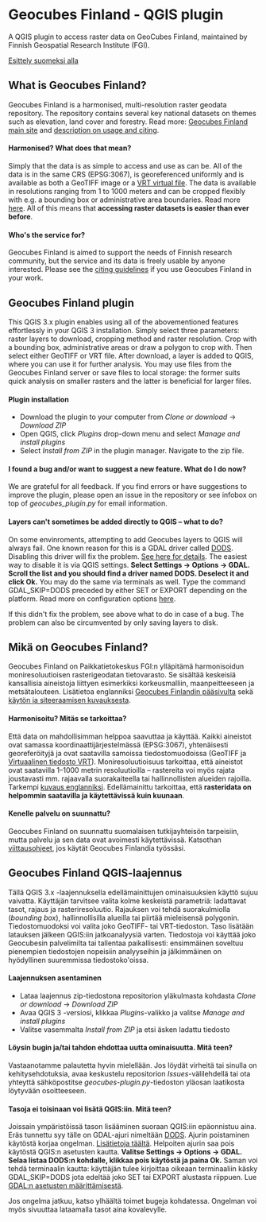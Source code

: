# Geocubes Finland - QGIS plugin
A QGIS plugin to access raster data on GeoCubes Finland, maintained by Finnish Geospatial Research Institute (FGI).

[Esittely suomeksi alla](https://github.com/tleppamaki/Geocubes-Finland-QGIS-plugin#mik%C3%A4-on-geocubes-finland)

## What is Geocubes Finland?
Geocubes Finland is a harmonised, multi-resolution raster geodata repository. The repository contains several key national datasets on themes such as elevation, land cover and forestry. Read more: [Geocubes Finland main site](http://86.50.168.160/geocubes) and [description on usage and citing](https://github.com/geoportti/GeoCubes).
#### Harmonised? What does that mean?
Simply that the data is as simple to access and use as can be. All of the data is in the same CRS (EPSG:3067), is georeferenced uniformly and is available as both a GeoTIFF image or a [VRT virtual file](https://gdal.org/drivers/raster/vrt.html). The data is available in resolutions ranging from 1 to 1000 meters and can be cropped flexibly with e.g. a bounding box or administrative area boundaries. Read more [here](http://86.50.168.160/geocubes/description/).
All of this means that **accessing raster datasets is easier than ever before**.
#### Who's the service for?
Geocubes Finland is aimed to support the needs of Finnish research community, but the service and its data is freely usable by anyone interested. Please see the [citing guidelines](https://github.com/geoportti/GeoCubes#usage-and-citing) if you use Geocubes Finland in your work.

## Geocubes Finland plugin
This QGIS 3.x plugin enables using all of the abovementioned features effortlessly in your QGIS 3 installation. Simply select three parameters: raster layers to download, cropping method and raster resolution. Crop with a bounding box, administrative areas or draw a polygon to crop with. Then select either GeoTIFF or VRT file. After download, a layer is added to QGIS, where you can use it for further analysis. You may use files from the Geocubes Finland server or save files to local storage: the former suits quick analysis on smaller rasters and the latter is beneficial for larger files.
#### Plugin installation
- Download the plugin to your computer from *Clone or download* -> *Download ZIP*
- Open QGIS, click *Plugins* drop-down menu and select *Manage and install plugins*
- Select *Install from ZIP* in the plugin manager. Navigate to the zip file.
#### I found a bug and/or want to suggest a new feature. What do I do now?
We are grateful for all feedback. If you find errors or have suggestions to improve the plugin, please open an issue in the repository or see infobox on top of *geocubes_plugin.py* for email information.
#### Layers can't sometimes be added directly to QGIS – what to do?
On some envinroments, attempting to add Geocubes layers to QGIS will always fail. One known reason for this is a GDAL driver called [DODS](https://gdal.org/drivers/raster/dods.html). Disabling this driver will fix the problem. [See here for details](https://trac.osgeo.org/gdal/ticket/6682). The easiest way to disable it is via QGIS settings. **Select Settings -> Options -> GDAL. Scroll the list and you should find a driver named DODS. Deselect it and click Ok.** You may do the same via terminals as well. Type the command GDAL_SKIP=DODS preceded by either SET or EXPORT depending on the platform. Read more on configuration options [here](https://trac.osgeo.org/gdal/wiki/ConfigOptions). 

If this didn't fix the problem, see above what to do in case of a bug. The problem can also be circumvented by only saving layers to disk.

## Mikä on Geocubes Finland?
Geocubes Finland on Paikkatietokeskus FGI:n ylläpitämä harmonisoidun moniresoluutioisen rasterigeodatan tietovarasto. Se sisältää keskeisiä kansallisia aineistoja liittyen esimerkiksi korkeusmalliin, maanpeitteeseen ja metsätalouteen. Lisätietoa englanniksi [Geocubes Finlandin pääsivulta](http://86.50.168.160/geocubes) sekä [käytön ja siteeraamisen kuvauksesta](https://github.com/geoportti/GeoCubes).
#### Harmonisoitu? Mitäs se tarkoittaa?
Että data on mahdollisimman helppoa saavuttaa ja käyttää. Kaikki aineistot ovat samassa koordinaattijärjestelmässä (EPSG:3067), yhtenäisesti georeferöityjä ja ovat saatavilla samoissa tiedostomuodoissa (GeoTIFF ja [Virtuaalinen tiedosto VRT](https://gdal.org/drivers/raster/vrt.html)). Moniresoluutioisuus tarkoittaa, että aineistot ovat saatavilla 1–1000 metrin resoluutioilla – rastereita voi myös rajata joustavasti mm. rajaavalla suorakaiteella tai hallinnollisten alueiden rajoilla. Tarkempi [kuvaus englanniksi](http://86.50.168.160/geocubes/description/).
Edellämainittu tarkoittaa, että **rasteridata on helpommin saatavilla ja käytettävissä kuin kuunaan**.
#### Kenelle palvelu on suunnattu?
Geocubes Finland on suunnattu suomalaisen tutkijayhteisön tarpeisiin, mutta palvelu ja sen data ovat avoimesti käytettävissä. Katsothan [viittausohjeet](https://github.com/geoportti/GeoCubes#usage-and-citing), jos käytät Geocubes Finlandia työssäsi.

## Geocubes Finland QGIS-laajennus
Tällä QGIS 3.x -laajennuksella edellämainittujen ominaisuuksien käyttö sujuu vaivatta. Käyttäjän tarvitsee valita kolme keskeistä parametriä: ladattavat tasot, rajaus ja rasteriresoluutio. Rajauksen voi tehdä suorakulmiolla (*bounding box*), hallinnollisilla alueilla tai piirtää mieleisensä polygonin. Tiedostomuodoksi voi valita joko GeoTIFF- tai VRT-tiedoston. Taso lisätään latauksen jälkeen QGIS:iin jatkoanalyysiä varten. Tiedostoja voi käyttää joko Geocubesin palvelimilta tai tallentaa paikallisesti: ensimmäinen soveltuu pienempien tiedostojen nopeisiin analyyseihin ja jälkimmäinen on hyödyllinen suuremmissa tiedostoko'oissa.
#### Laajennuksen asentaminen
- Lataa laajennus zip-tiedostona repositorion yläkulmasta kohdasta *Clone or download* -> *Download ZIP*
- Avaa QGIS 3 -versiosi, klikkaa *Plugins*-valikko ja valitse *Manage and install plugins*
- Valitse vasemmalta *Install from ZIP* ja etsi äsken ladattu tiedosto
#### Löysin bugin ja/tai tahdon ehdottaa uutta ominaisuutta. Mitä teen?
Vastaanotamme palautetta hyvin mielellään. Jos löydät virheitä tai sinulla on kehitysehdotuksia, avaa keskustelu repositorion *Issues*-välilehdellä tai ota yhteyttä sähköpostitse *geocubes-plugin.py*-tiedoston yläosan laatikosta löytyvään osoitteeseen.
#### Tasoja ei toisinaan voi lisätä QGIS:iin. Mitä teen?
Joissain ympäristöissä tason lisääminen suoraan QGIS:iin epäonnistuu aina. Eräs tunnettu syy tälle on GDAL-ajuri nimeltään [DODS](https://gdal.org/drivers/raster/dods.html). Ajurin poistaminen käytöstä korjaa ongelman. [Lisätietoja täältä](https://trac.osgeo.org/gdal/ticket/6682). Helpoiten ajurin saa pois käytöstä QGIS:n asetusten kautta. **Valitse Settings -> Options -> GDAL. Selaa listaa DODS:n kohdalle, klikkaa pois käytöstä ja paina Ok.** Saman voi tehdä terminaalin kautta: käyttäjän tulee kirjoittaa oikeaan terminaaliin käsky GDAL_SKIP=DODS jota edeltää joko SET tai EXPORT alustasta riippuen. Lue [GDAL:n asetusten määrittämisestä](https://trac.osgeo.org/gdal/wiki/ConfigOptions).

Jos ongelma jatkuu, katso ylhäältä toimet bugeja kohdatessa. Ongelman voi myös sivuuttaa lataamalla tasot aina kovalevylle.
